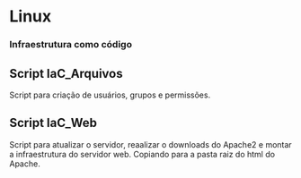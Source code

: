 # Linux

### Infraestrutura como código

## Script IaC_Arquivos  
Script para criação de usuários, grupos e permissões.


## Script IaC_Web
Script para  atualizar o servidor, reaalizar o downloads do Apache2 e montar a infraestrutura do servidor web. Copiando para a pasta raiz do html do Apache.
